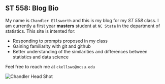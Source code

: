 ## ST 558: Blog Bio

My name is `Chandler Ellsworth` and this is my blog for my *ST 558* class. I am currently a first year **masters** student at `NC State` in the department of statistics. 
This site is intented for:
* Responding to prompts proposed in my class
* Gaining familiarity with git and github
* Better understanding of the similarities and differences between statistics and data science

Feel free to reach me at `ckellswo@ncsu.edu`

![Chandler Head Shot](https://github.com/chandlerells/chandlerells.github.io/assets/125317184/fc32f058-587b-449d-8df3-79afdb6e50c7)



